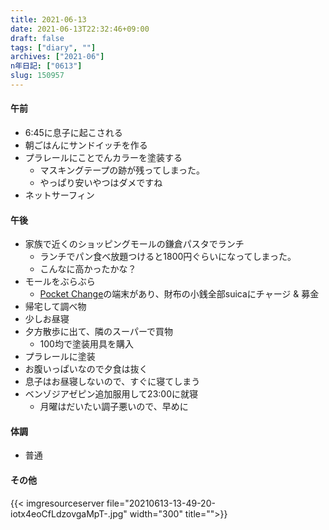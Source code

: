 ```yaml
---
title: 2021-06-13
date: 2021-06-13T22:32:46+09:00
draft: false
tags: ["diary", ""]
archives: ["2021-06"]
n年日記: ["0613"]
slug: 150957
---
```

#### 午前
- 6:45に息子に起こされる
- 朝ごはんにサンドイッチを作る
- プラレールにことでんカラーを塗装する
  - マスキングテープの跡が残ってしまった。
  - やっぱり安いやつはダメですね
- ネットサーフィン
#### 午後
- 家族で近くのショッピングモールの鎌倉パスタでランチ
  - ランチでパン食べ放題つけると1800円ぐらいになってしまった。
  - こんなに高かったかな？
- モールをぶらぶら
  - [Pocket Change](https://www.pocket-change.jp/ja/)の端末があり、財布の小銭全部suicaにチャージ & 募金
- 帰宅して調べ物
- 少しお昼寝
- 夕方散歩に出て、隣のスーパーで買物
  - 100均で塗装用具を購入
- プラレールに塗装
- お腹いっぱいなので夕食は抜く
- 息子はお昼寝しないので、すぐに寝てしまう
- ベンゾジアゼピン追加服用して23:00に就寝
  - 月曜はだいたい調子悪いので、早めに
#### 体調
- 普通
#### その他
{{< imgresourceserver file="20210613-13-49-20-iotx4eoCfLdzovgaMpT-.jpg" width="300" title="">}}